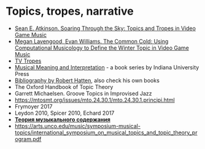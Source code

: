 # Topics, tropes, narrative

- [Sean E. Atkinson. Soaring Through the Sky: Topics and Tropes in Video Game Music](https://mtosmt.org/issues/mto.19.25.2/mto.19.25.2.atkinson.html)
- [Megan Lavengood, Evan Williams. The Common Cold: Using Computational Musicology to Define the Winter Topic in Video Game Music](https://www.mtosmt.org/issues/mto.23.29.1/mto.23.29.1.lavengoodwilliams.html)
- [TV Tropes](https://tvtropes.org/pmwiki/pmwiki.php/Main/MusicTropes)
- [Musical Meaning and Interpretation](https://www.prestomusic.com/books/series/154/browse) - a book series by Indiana University Press
- [Bibliography by Robert Hatten](https://intranet.music.indiana.edu/departments/academic/music-theory/course-topics/t658_s04_hatten.html), also check his own books
- The Oxford Handbook of Topic Theory
- Garrett Michaelsen. Groove Topics in Improvised Jazz
- https://mtosmt.org/issues/mto.24.30.1/mto.24.30.1.principi.html
- Frymoyer 2017
- Leydon 2010, Spicer 2010, Echard 2017
- [**Теория музыкального содержания**](pseudoscience.md#теория-музыкального-содержания)
- https://arts.unco.edu/music/symposium-musical-topics/international_symposium_on_musical_topics_and_topic_theory_program.pdf
